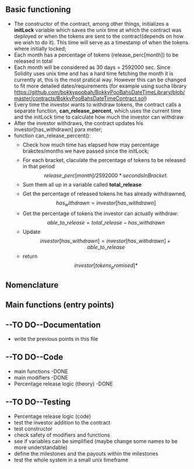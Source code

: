 ## Basic functioning
- The constructor of the contract, among other things, initializes a **initLock** variable which  saves the unix time at which the contract was deployed or when the tokens are sent to the contract(depends on how we wish to do it). This time will serve as a timestamp of when the tokens where initially locked;
- Each month has a percentage of tokens (release_perc[month]) to be released in total
- Each month will be considered as 30 days = 2592000 sec. Since Solidity uses unix time and has a hard time fetching the month it is currently at, this is the most pratical way. However this can be changed to fit more detailed dates/requirements (for example using sucha library https://github.com/bokkypoobah/BokkyPooBahsDateTimeLibrary/blob/master/contracts/BokkyPooBahsDateTimeContract.sol)
- Every time the investor wants to withdraw tokens, the contract calls a separate function, **can_release_percent**, which uses the current time and the initLock time to calculate how much the investor can withdraw
- After the investor withdraws, the contract updates his investor[has_withdrawn] para meter;
- function can_release_percent():
$$ $$
    - Check how much time has elapsed how may percentage brakctes/months we have passed since the initLock;
$$ $$
    - For each bracket, claculate the percentage of tokens to be released in that period  
$$release\_perc[month]/2592000 * secondsInBracket.$$
    - Sum them all up in a variable called **total_release**
$$ $$
    - Get the percentage of released tokens he has already withdrawned,
$$has_withdrawn=investor[has\_withdrawn]$$
    - Get the percentage of tokens the investor can actually withdraw: 
$$able\_to\_release = total\_release - has\_withdrawn$$
    - Update 
$$investor[has\_withdrawn] = investor[has\_withdrawn] + able\_to\_release$$
    - return 
$$investor[tokens_promised]*$$
## Nomenclature

## Main functions (entry points)

## --TO DO--Documentation
- write the previous points in this file

## --TO DO--Code
- main functions -DONE
- main modifiers -DONE
- Percentage release logic  (theory) -DONE

## --TO DO--Testing
- Percentage release logic  (code)
- test the investor addition to the contract
- test constructor
- check safety of modifiers and functions
- see if variables can be simplified (maybe change some names to be more understandable)
- define the milestones and the payouts within the milestones
- test the whole system in a small unix timeframe